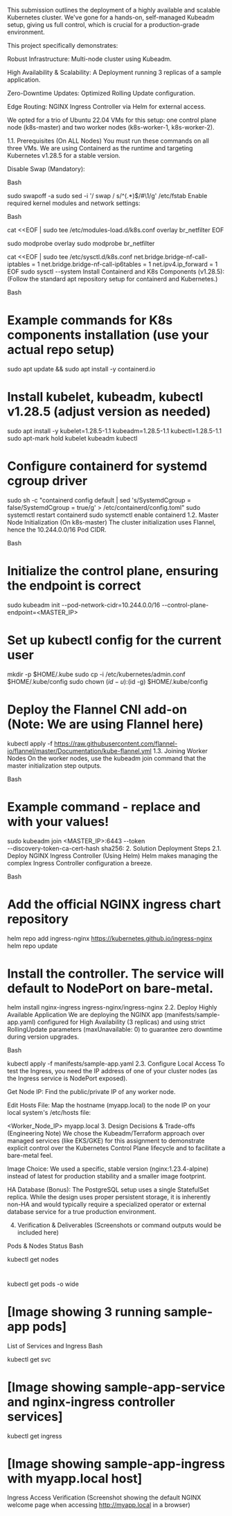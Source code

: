 This submission outlines the deployment of a highly available and scalable Kubernetes cluster. We've gone for a hands-on, self-managed Kubeadm setup, giving us full control, which is crucial for a production-grade environment.

This project specifically demonstrates:

Robust Infrastructure: Multi-node cluster using Kubeadm.

High Availability & Scalability: A Deployment running 3 replicas of a sample application.

Zero-Downtime Updates: Optimized Rolling Update configuration.

Edge Routing: NGINX Ingress Controller via Helm for external access.

We opted for a trio of Ubuntu 22.04 VMs for this setup: one control plane node (k8s-master) and two worker nodes (k8s-worker-1, k8s-worker-2).

1.1. Prerequisites (On ALL Nodes)
You must run these commands on all three VMs. We are using Containerd as the runtime and targeting Kubernetes v1.28.5 for a stable version.

Disable Swap (Mandatory):

Bash

sudo swapoff -a
sudo sed -i '/ swap / s/^\(.*\)$/#\1/g' /etc/fstab
Enable required kernel modules and network settings:

Bash

cat <<EOF | sudo tee /etc/modules-load.d/k8s.conf
overlay
br_netfilter
EOF

sudo modprobe overlay
sudo modprobe br_netfilter

cat <<EOF | sudo tee /etc/sysctl.d/k8s.conf
net.bridge.bridge-nf-call-iptables  = 1
net.bridge.bridge-nf-call-ip6tables = 1
net.ipv4.ip_forward                 = 1
EOF
sudo sysctl --system
Install Containerd and K8s Components (v1.28.5):
(Follow the standard apt repository setup for containerd and Kubernetes.)

Bash

# Example commands for K8s components installation (use your actual repo setup)
sudo apt update && sudo apt install -y containerd.io
# Install kubelet, kubeadm, kubectl v1.28.5 (adjust version as needed)
sudo apt install -y kubelet=1.28.5-1.1 kubeadm=1.28.5-1.1 kubectl=1.28.5-1.1
sudo apt-mark hold kubelet kubeadm kubectl

# Configure containerd for systemd cgroup driver
sudo sh -c "containerd config default | sed 's/SystemdCgroup = false/SystemdCgroup = true/g' > /etc/containerd/config.toml"
sudo systemctl restart containerd
sudo systemctl enable containerd
1.2. Master Node Initialization (On k8s-master)
The cluster initialization uses Flannel, hence the 10.244.0.0/16 Pod CIDR.

Bash

# Initialize the control plane, ensuring the endpoint is correct
sudo kubeadm init --pod-network-cidr=10.244.0.0/16 --control-plane-endpoint=<MASTER_IP>

# Set up kubectl config for the current user
mkdir -p $HOME/.kube
sudo cp -i /etc/kubernetes/admin.conf $HOME/.kube/config
sudo chown $(id -u):$(id -g) $HOME/.kube/config

# Deploy the Flannel CNI add-on (Note: We are using Flannel here)
kubectl apply -f https://raw.githubusercontent.com/flannel-io/flannel/master/Documentation/kube-flannel.yml
1.3. Joining Worker Nodes
On the worker nodes, use the kubeadm join command that the master initialization step outputs.

Bash

# Example command - replace <token> and <hash> with your values!
sudo kubeadm join <MASTER_IP>:6443 --token <token> \
    --discovery-token-ca-cert-hash sha256:<hash>
2. Solution Deployment Steps
2.1. Deploy NGINX Ingress Controller (Using Helm)
Helm makes managing the complex Ingress Controller configuration a breeze.

Bash

# Add the official NGINX ingress chart repository
helm repo add ingress-nginx https://kubernetes.github.io/ingress-nginx
helm repo update

# Install the controller. The service will default to NodePort on bare-metal.
helm install nginx-ingress ingress-nginx/ingress-nginx
2.2. Deploy Highly Available Application
We are deploying the NGINX app (manifests/sample-app.yaml) configured for High Availability (3 replicas) and using strict RollingUpdate parameters (maxUnavailable: 0) to guarantee zero downtime during version upgrades.

Bash

kubectl apply -f manifests/sample-app.yaml
2.3. Configure Local Access
To test the Ingress, you need the IP address of one of your cluster nodes (as the Ingress service is NodePort exposed).

Get Node IP: Find the public/private IP of any worker node.

Edit Hosts File: Map the hostname (myapp.local) to the node IP on your local system's /etc/hosts file:

<Worker_Node_IP> myapp.local
3. Design Decisions & Trade-offs (Engineering Note)
We chose the Kubeadm/Terraform approach over managed services (like EKS/GKE) for this assignment to demonstrate explicit control over the Kubernetes Control Plane lifecycle and to facilitate a bare-metal feel.

Image Choice: We used a specific, stable version (nginx:1.23.4-alpine) instead of latest for production stability and a smaller image footprint.

HA Database (Bonus): The PostgreSQL setup uses a single StatefulSet replica. While the design uses proper persistent storage, it is inherently non-HA and would typically require a specialized operator or external database service for a true production environment.

4. Verification & Deliverables
(Screenshots or command outputs would be included here)

Pods & Nodes Status
Bash

kubectl get nodes
# 
kubectl get pods -o wide
# [Image showing 3 running sample-app pods]
List of Services and Ingress
Bash

kubectl get svc
# [Image showing sample-app-service and nginx-ingress controller services]
kubectl get ingress
# [Image showing sample-app-ingress with myapp.local host]
Ingress Access Verification
(Screenshot showing the default NGINX welcome page when accessing http://myapp.local in a browser)